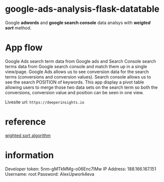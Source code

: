 # google-ads-analysis-flask-datatable

Google **adwords** and **google search console** data analsys with ***weigted sort*** method.

# App flow
Google Ads search term data from Google ads and Search Console search terms data from Google search console and match them up in a single view/page.
Google Ads allows us to see conversion data for the search terms (conversions and conversion values).
Search console allows us to see the search POSITION of keywords.
This app display a pivot table allowing users to merge those two data sets on the search term so both the conversions, conversion value and position can be seen in one view.

Livesite url: `https://deeperinsights.io`

# reference
[wighted sort algorithm](https://moz.com/blog/build-your-own-weighted-sort)

# information
Developer token: 5nm-gMTkMMg-o06Enc7IMw
IP Address: 188.166.167.151
Username: root
Password: AlexUpwork4eva